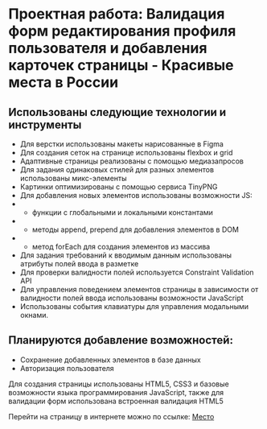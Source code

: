 # Проектная работа: Валидация форм редактирования профиля пользователя и добавления карточек страницы - Красивые места в России

## Использованы следующие технологии и инструменты

* Для верстки использованы макеты нарисованные в Figma
* Для создания сеток на странице использованы flexbox и grid
* Адаптивные страницы реализованы с помощью медиазапросов
* Для задания одинаковых стилей для разных элементов использованы микс-элементы
* Картинки оптимизированы с помощью сервиса TinyPNG
* Для добавления новых элементов использованы возможности JS:
* - функции с глобальными и локальными константами
* - методы append, prepend для добавления элементов в DOM
* - метод forEach для создания элементов из массива
* Для задания требований к вводимым данным использованы атрибуты полей ввода в разметке
* Для проверки валидности полей используется Constraint Validation API
* Для управления поведением элементов страницы в зависимости от валидности полей ввода использованы возможности JavaScript
* Использованы события клавиатуры для управления модальными окнами.

## Планируются добавление возможностей:
* Сохранение добавленных элементов в базе данных
* Авторизация пользователя 

Для создания страницы использованы HTML5, CSS3 и базовые возможности языка программирования JavaScript, также для валидации форм использована встроенная валидация HTML5

Перейти на страницу в интернете можно по ссылке:  [Место](https://fozilovfarhod.github.io/mesto/index.html)
